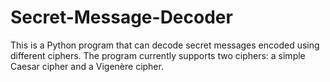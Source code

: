 # Secret-Message-Decoder
This is a Python program that can decode secret messages encoded using different ciphers. The program currently supports two ciphers: a simple Caesar cipher and a Vigenère cipher.
